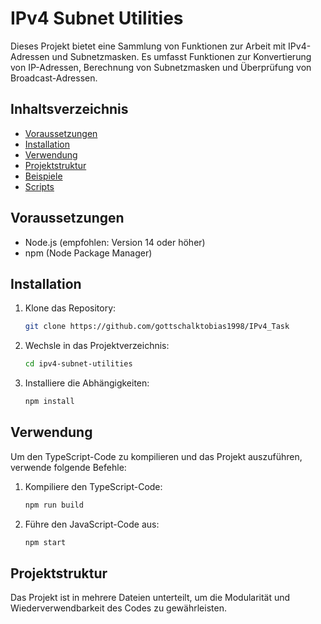 # IPv4 Subnet Utilities

Dieses Projekt bietet eine Sammlung von Funktionen zur Arbeit mit IPv4-Adressen und Subnetzmasken. Es umfasst Funktionen zur Konvertierung von IP-Adressen, Berechnung von Subnetzmasken und Überprüfung von Broadcast-Adressen.

## Inhaltsverzeichnis

- [Voraussetzungen](#voraussetzungen)
- [Installation](#installation)
- [Verwendung](#verwendung)
- [Projektstruktur](#projektstruktur)
- [Beispiele](#beispiele)
- [Scripts](#scripts)

## Voraussetzungen

- Node.js (empfohlen: Version 14 oder höher)
- npm (Node Package Manager)

## Installation

1. Klone das Repository:

    ```bash
    git clone https://github.com/gottschalktobias1998/IPv4_Task
    ```

2. Wechsle in das Projektverzeichnis:

    ```bash
    cd ipv4-subnet-utilities
    ```

3. Installiere die Abhängigkeiten:

    ```bash
    npm install
    ```

## Verwendung

Um den TypeScript-Code zu kompilieren und das Projekt auszuführen, verwende folgende Befehle:

1. Kompiliere den TypeScript-Code:

    ```bash
    npm run build
    ```

2. Führe den JavaScript-Code aus:

    ```bash
    npm start
    ```

## Projektstruktur

Das Projekt ist in mehrere Dateien unterteilt, um die Modularität und Wiederverwendbarkeit des Codes zu gewährleisten.
